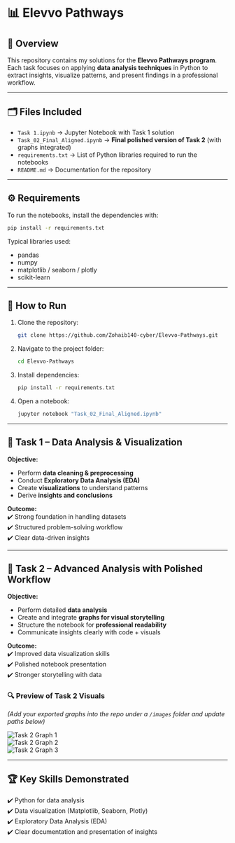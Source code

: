 # 📊 Elevvo Pathways  

## 📌 Overview  
This repository contains my solutions for the **Elevvo Pathways program**.  
Each task focuses on applying **data analysis techniques** in Python to extract insights, visualize patterns, and present findings in a professional workflow.  

---

## 🗂️ Files Included  
- `Task 1.ipynb` → Jupyter Notebook with Task 1 solution  
- `Task_02_Final_Aligned.ipynb` → **Final polished version of Task 2** (with graphs integrated)  
- `requirements.txt` → List of Python libraries required to run the notebooks  
- `README.md` → Documentation for the repository  

---

## ⚙️ Requirements  
To run the notebooks, install the dependencies with:  

```bash
pip install -r requirements.txt
```  

Typical libraries used:  
- pandas  
- numpy  
- matplotlib / seaborn / plotly  
- scikit-learn  

---

## 🚀 How to Run  
1. Clone the repository:  
   ```bash
   git clone https://github.com/Zohaib140-cyber/Elevvo-Pathways.git
   ```  
2. Navigate to the project folder:  
   ```bash
   cd Elevvo-Pathways
   ```  
3. Install dependencies:  
   ```bash
   pip install -r requirements.txt
   ```  
4. Open a notebook:  
   ```bash
   jupyter notebook "Task_02_Final_Aligned.ipynb"
   ```  

---

## 📌 Task 1 – Data Analysis & Visualization  
**Objective:**  
- Perform **data cleaning & preprocessing**  
- Conduct **Exploratory Data Analysis (EDA)**  
- Create **visualizations** to understand patterns  
- Derive **insights and conclusions**  

**Outcome:**  
✔️ Strong foundation in handling datasets  
✔️ Structured problem-solving workflow  
✔️ Clear data-driven insights  

---

## 📌 Task 2 – Advanced Analysis with Polished Workflow  
**Objective:**  
- Perform detailed **data analysis**  
- Create and integrate **graphs for visual storytelling**  
- Structure the notebook for **professional readability**  
- Communicate insights clearly with code + visuals  

**Outcome:**  
✔️ Improved data visualization skills  
✔️ Polished notebook presentation  
✔️ Stronger storytelling with data  

### 🔍 Preview of Task 2 Visuals  
*(Add your exported graphs into the repo under a `/images` folder and update paths below)*  

![Task 2 Graph 1](images/task2_graph1.png)  
![Task 2 Graph 2](images/task2_graph2.png)  
![Task 2 Graph 3](images/task2_graph3.png)  

---

## 🏆 Key Skills Demonstrated  
✔️ Python for data analysis  
✔️ Data visualization (Matplotlib, Seaborn, Plotly)  
✔️ Exploratory Data Analysis (EDA)  
✔️ Clear documentation and presentation of insights  
